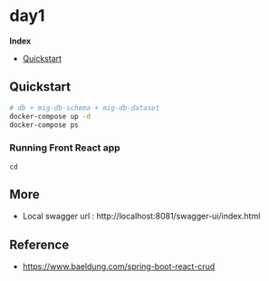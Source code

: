 # day1
**Index**
- [Quickstart](#quickstart)

## Quickstart
```bash
# db + mig-db-schema + mig-db-dataset
docker-compose up -d
docker-compose ps
```
### Running Front React app 
```
cd 
```
## More
- Local swagger url : http://localhost:8081/swagger-ui/index.html

## Reference
- https://www.baeldung.com/spring-boot-react-crud